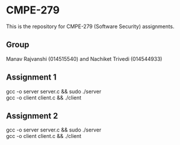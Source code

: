 # CMPE-279
This is the repository for CMPE-279 (Software Security) assignments.

## Group  
Manav Rajvanshi (014515540) and Nachiket Trivedi (014544933)  

## Assignment 1  
gcc -o server server.c && sudo ./server  
gcc -o client client.c && ./client


## Assignment 2  
gcc -o server server.c && sudo ./server  
gcc -o client client.c && ./client
